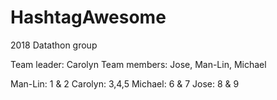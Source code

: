 # HashtagAwesome

2018 Datathon group

Team leader: Carolyn 
Team members: Jose, Man-Lin, Michael 

Man-Lin: 1 & 2
Carolyn: 3,4,5
Michael: 6 & 7
Jose: 8 & 9
